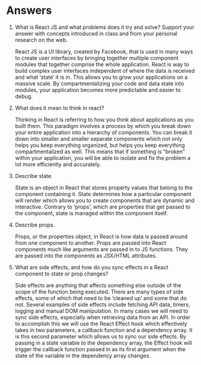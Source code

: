 # Answers

1. What is React JS and what problems does it try and solve? Support your answer with concepts introduced in class and from your personal research on the web.

    React JS is a UI library, created by Facebook, that is used in many ways to create user interfaces by bringing together multiple component modules that together comprise the whole application. React is way to build complex user interfaces independent of where the data is received and what ‘state’ it is in. This allows you to grow your applications on a massive scale. By compartmentalizing your code and data state into modules, your application becomes more predictable and easier to debug.

2. What does it mean to think in react?

    Thinking in React is referring to how you think about applications as you built them. This paradigm involves a process by which you break down your entire application into a hierarchy of components. You can break it down into smaller and smaller separate components which not only helps you keep everything organized, but helps you keep everything compartmentalized as well. This means that if something is “broken” within your application, you will be able to isolate and fix the problem a lot more efficiently and accurately.

3. Describe state.

    State is an object in React that stores property values that belong to the component containing it. State determines how a particular component will render which allows you to create components that are dynamic and interactive. Contrary to ‘props’, which are properties that get passed to the component, state is managed within the component itself.

4. Describe props.

    Props, or the properties object, in React is how data is passed around from one component to another. Props are passed into React components much like arguments are passed in to JS functions. They are passed into the components as JSX/HTML attributes.

5. What are side effects, and how do you sync effects in a React component to state or prop changes?

    Side effects are anything that affects something else outside of the scope of the function being executed. There are many types of side effects, some of which that need to be ‘cleaned up’ and some that do not. Several examples of side effects include fetching API data, timers, logging and manual DOM manipulation. In many cases we will need to sync side effects, especially when retrieving data from an API. In order to accomplish this we will use the React Effect hook which effectively takes in two parameters, a callback function and a dependency array. It is this second parameter which allows us to sync our side effects. By passing in a state variable to the dependency array, the Effect hook will trigger the callback function passed in as its first argument when the state of the variable in the dependency array changes. 